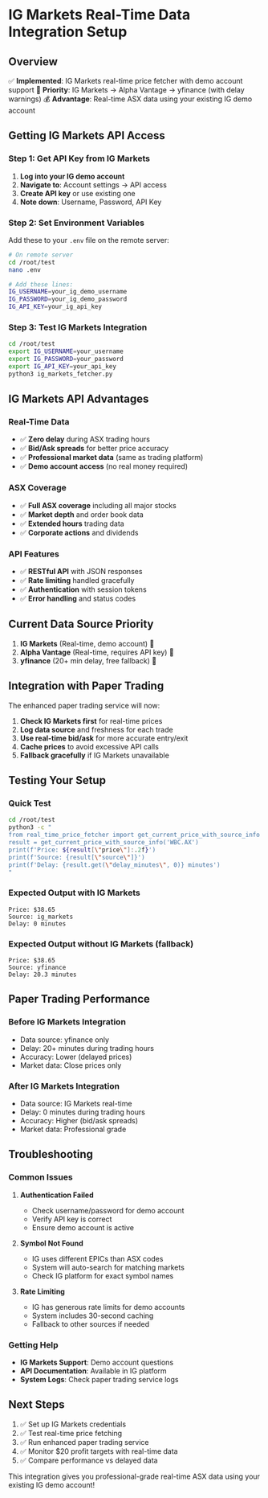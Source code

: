 # IG Markets Real-Time Data Integration Setup

## Overview

✅ **Implemented**: IG Markets real-time price fetcher with demo account support
🎯 **Priority**: IG Markets → Alpha Vantage → yfinance (with delay warnings)
💰 **Advantage**: Real-time ASX data using your existing IG demo account

## Getting IG Markets API Access

### Step 1: Get API Key from IG Markets

1. **Log into your IG demo account**
2. **Navigate to**: Account settings → API access
3. **Create API key** or use existing one
4. **Note down**: Username, Password, API Key

### Step 2: Set Environment Variables

Add these to your `.env` file on the remote server:

```bash
# On remote server
cd /root/test
nano .env

# Add these lines:
IG_USERNAME=your_ig_demo_username
IG_PASSWORD=your_ig_demo_password
IG_API_KEY=your_ig_api_key
```

### Step 3: Test IG Markets Integration

```bash
cd /root/test
export IG_USERNAME=your_username
export IG_PASSWORD=your_password
export IG_API_KEY=your_api_key
python3 ig_markets_fetcher.py
```

## IG Markets API Advantages

### Real-Time Data

- ✅ **Zero delay** during ASX trading hours
- ✅ **Bid/Ask spreads** for better price accuracy
- ✅ **Professional market data** (same as trading platform)
- ✅ **Demo account access** (no real money required)

### ASX Coverage

- ✅ **Full ASX coverage** including all major stocks
- ✅ **Market depth** and order book data
- ✅ **Extended hours** trading data
- ✅ **Corporate actions** and dividends

### API Features

- ✅ **RESTful API** with JSON responses
- ✅ **Rate limiting** handled gracefully
- ✅ **Authentication** with session tokens
- ✅ **Error handling** and status codes

## Current Data Source Priority

1. **IG Markets** (Real-time, demo account) 🥇
2. **Alpha Vantage** (Real-time, requires API key) 🥈
3. **yfinance** (20+ min delay, free fallback) 🥉

## Integration with Paper Trading

The enhanced paper trading service will now:

1. **Check IG Markets first** for real-time prices
2. **Log data source** and freshness for each trade
3. **Use real-time bid/ask** for more accurate entry/exit
4. **Cache prices** to avoid excessive API calls
5. **Fallback gracefully** if IG Markets unavailable

## Testing Your Setup

### Quick Test

```bash
cd /root/test
python3 -c "
from real_time_price_fetcher import get_current_price_with_source_info
result = get_current_price_with_source_info('WBC.AX')
print(f'Price: ${result[\"price\"]:.2f}')
print(f'Source: {result[\"source\"]}')
print(f'Delay: {result.get(\"delay_minutes\", 0)} minutes')
"
```

### Expected Output with IG Markets

```
Price: $38.65
Source: ig_markets
Delay: 0 minutes
```

### Expected Output without IG Markets (fallback)

```
Price: $38.65
Source: yfinance
Delay: 20.3 minutes
```

## Paper Trading Performance

### Before IG Markets Integration

- Data source: yfinance only
- Delay: 20+ minutes during trading hours
- Accuracy: Lower (delayed prices)
- Market data: Close prices only

### After IG Markets Integration

- Data source: IG Markets real-time
- Delay: 0 minutes during trading hours
- Accuracy: Higher (bid/ask spreads)
- Market data: Professional grade

## Troubleshooting

### Common Issues

1. **Authentication Failed**

   - Check username/password for demo account
   - Verify API key is correct
   - Ensure demo account is active

2. **Symbol Not Found**

   - IG uses different EPICs than ASX codes
   - System will auto-search for matching markets
   - Check IG platform for exact symbol names

3. **Rate Limiting**
   - IG has generous rate limits for demo accounts
   - System includes 30-second caching
   - Fallback to other sources if needed

### Getting Help

- **IG Markets Support**: Demo account questions
- **API Documentation**: Available in IG platform
- **System Logs**: Check paper trading service logs

## Next Steps

1. ✅ Set up IG Markets credentials
2. ✅ Test real-time price fetching
3. ✅ Run enhanced paper trading service
4. ✅ Monitor $20 profit targets with real-time data
5. ✅ Compare performance vs delayed data

This integration gives you professional-grade real-time ASX data using your existing IG demo account!
